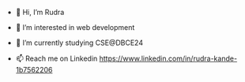 - 👋 Hi, I’m Rudra
- 👀 I’m interested in web development
- 🌱 I’m currently studying CSE@DBCE24

- 📫 Reach me on Linkedin https://www.linkedin.com/in/rudra-kande-1b7562206

<!---
RudraK30/RudraK30 is a ✨ special ✨ repository because its `README.md` (this file) appears on your GitHub profile.
You can click the Preview link to take a look at your changes.
--->
